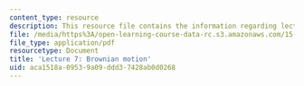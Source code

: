 ```yaml
---
content_type: resource
description: This resource file contains the information regarding lecture 7.
file: /media/https%3A/open-learning-course-data-rc.s3.amazonaws.com/15-070j-advanced-stochastic-processes-fall-2013/aca1518a09539a09ddd37428ab0d0268_MIT15_070JF13_Lec7.pdf
file_type: application/pdf
resourcetype: Document
title: 'Lecture 7: Brownian motion'
uid: aca1518a-0953-9a09-ddd3-7428ab0d0268
---
```

